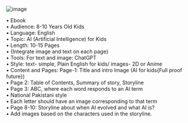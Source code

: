 ![image](https://github.com/user-attachments/assets/fad8ce98-b0fa-4659-855d-14c18cbc03bd)



•	Ebook\
•	Audience: 8-10 Years Old Kids\
•	Language: English\
•	Topic: AI (Artificial Intelligence) for Kids\
•	Length: 10-15 Pages\
•	{Integrate image and text on each page}\
•	Tools: For text and image: ChatGPT \
•	Style: text- simple, Plain English for kids/ images- 2D or Anime\
•	Content and Pages: Page-1: Title and intro Image (AI for kids{Full proof future})\
•	Page 2: Table of Contents, Summary of story, Storyline\
•	Page 3: ABC, where each word responds to an AI term\
•	National Pakistani style\
•	Each letter should have an image corresponding to that term\
•	Page 8-10: Storyline about when AI evolved and what AI is?\
•	Add images based on the characters used in the storyline.
